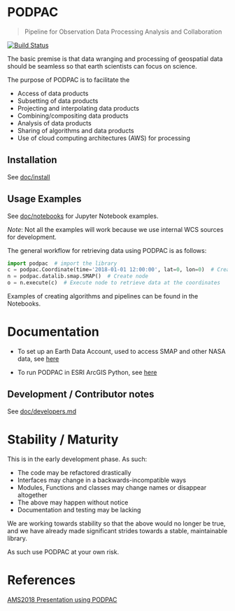 # PODPAC 

> Pipeline for Observation Data Processing Analysis and Collaboration

[![Build Status](https://travis-ci.org/creare-com/podpac.svg?branch=develop)](https://travis-ci.org/creare-com/podpac)

The basic premise is that data wranging and processing of geospatial data should be seamless
so that earth scientists can focus on science. 

The purpose of PODPAC is to facilitate the
 * Access of data products
 * Subsetting of data products
 * Projecting and interpolating data products
 * Combining/compositing data products
 * Analysis of data products
 * Sharing of algorithms and data products
 * Use of cloud computing architectures (AWS) for processing

## Installation

See [doc/install](doc/install.md)

## Usage Examples
See [doc/notebooks](doc/notebooks) for Jupyter Notebook examples. 

*Note*: Not all the examples will work because we use internal WCS sources for development. 

The general workflow for retrieving data using PODPAC is as follows: 
```python
import podpac  # import the library
c = podpac.Coordinate(time='2018-01-01 12:00:00', lat=0, lon=0)  # Create a coordinate
n = podpac.datalib.smap.SMAP()  # Create node
o = n.execute(c)  # Execute node to retrieve data at the coordinates
```

Examples of creating algorithms and pipelines can be found in the Notebooks. 

# Documentation

- To set up an Earth Data Account, used to access SMAP and other NASA data, see  [here](doc/UsingEarthDataAccountWithPODPAC.md)

- To run PODPAC in ESRI ArcGIS Python, see [here](doc/packages_EsriPlus_Python.md)

## Development / Contributor notes
See [doc/developers.md](doc/developers.md)

# Stability / Maturity

This is in the early development phase. As such:

* The code may be refactored drastically
* Interfaces may change in a backwards-incompatible ways
* Modules, Functions and classes may change names or disappear altogether
* The above may happen without notice
* Documentation and testing may be lacking

We are working towards stability so that the above would no longer be true, and we have already made significant strides towards a stable, maintainable library. 

As such use PODPAC at your own risk. 


# References
[AMS2018 Presentation using PODPAC](https://ams.confex.com/ams/98Annual/webprogram/Paper332957.html)
